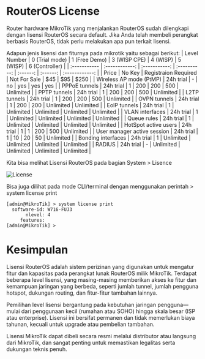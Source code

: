# RouterOS License

Router hardware MikroTik yang menjalankan RouterOS sudah dilengkapi dengan lisensi RouterOS secara default. Jika Anda telah membeli perangkat berbasis RouterOS, tidak perlu melakukan apa pun terkait lisensi.

Adapun jenis lisensi dan fiturnya pada mikrotik yaitu sebagai berikut:
| Level Number | 0 (Trial mode) | 1 (Free Demo) | 3 (WISP CPE) | 4 (WISP) | 5 (WISP) | 6 (Controller) |
| :----------- | :------------: | :-----------: | :----------: | :------: | :------: | :------------: |
| Price | No Key | Registraion Required | Not For Sale | $45 | $95 | $250 |
| Wireless AP mode (PtMP) | 24h trial | - | no | yes | yes | yes |
| PPPoE tunnels	| 24h trial	| 1	| 200	| 200	| 500	| Unlimited |
| PPTP tunnels	| 24h trial	| 1	| 200	| 200	| 500	| Unlimited |
| L2TP tunnels	| 24h trial	| 1	| 200	| 200	| 500	| Unlimited |
| OVPN tunnels	| 24h trial	| 1	| 200	| 200	| Unlimited	| Unlimited |
| EoIP tunnels	| 24h trial |	1	| Unlimited	| Unlimited	| Unlimited	| Unlimited |
| VLAN interfaces	| 24h trial	| 1	| Unlimited	| Unlimited	| Unlimited	| Unlimited |
| Queue rules	| 24h trial	| 1	| Unlimited	| Unlimited	| Unlimited	| Unlimited |
| HotSpot active users | 24h trial | 1 | 1 | 200 | 500 | Unlimited |
| User manager active session	| 24h trial | 1	| 10 | 20	| 50 | Unlimited |
| Bonding interfaces | 24h trial | 1 | Unlimited | Unlimited | Unlimited | Unlimited |
| RADIUS | 24h trial | - | Unlimited | Unlimited | Unlimited | Unlimited |


Kita bisa melihat Lisensi RouterOS pada bagian System > Lisence

![License](License.png)

Bisa juga dilihat pada mode CLI/terminal dengan menggunakan perintah > system license print
  
    [admin@MikroTik] > system license print
      software-id: W716-FUJ3
           nlevel: 4
         features:
    [admin@MikroTik] >

# Kesimpulan
Lisensi RouterOS adalah sistem perizinan yang digunakan untuk mengatur fitur dan kapasitas pada perangkat lunak RouterOS milik MikroTik. Terdapat beberapa level lisensi, yang masing-masing memberikan akses ke fitur dan kemampuan jaringan yang berbeda, seperti jumlah tunnel, jumlah pengguna hotspot, dukungan routing, dan fitur-fitur tambahan lainnya.

Pemilihan level lisensi bergantung pada kebutuhan jaringan pengguna—mulai dari penggunaan kecil (rumahan atau SOHO) hingga skala besar (ISP atau enterprise). Lisensi ini bersifat permanen dan tidak memerlukan biaya tahunan, kecuali untuk upgrade atau pembelian tambahan.

Lisensi MikroTik dapat dibeli secara resmi melalui distributor atau langsung dari MikroTik, dan sangat penting untuk memastikan legalitas serta dukungan teknis penuh.
